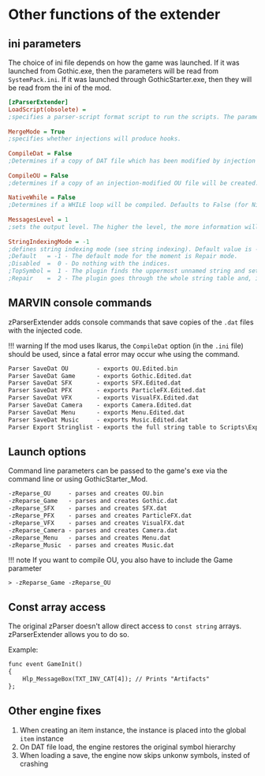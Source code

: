 # Other functions of the extender
## ini parameters
The choice of ini file depends on how the game was launched. If it was launched from Gothic.exe, then the parameters will be read from `SystemPack.ini`. If it was launched through GothicStarter.exe, then they will be read from the ini of the mod.
  
```ini
[zParserExtender]
LoadScript(obsolete) =
;specifies a parser-script format script to run the scripts. The parameter is currently invalid.
  
MergeMode = True
;specifies whether injections will produce hooks.
  
CompileDat = False
;Determines if a copy of DAT file which has been modified by injection will be created.
  
CompileOU = False
;determines if a copy of an injection-modified OU file will be created.
  
NativeWhile = False
;Determines if a WHILE loop will be compiled. Defaults to False (for Ninja compatibility).
  
MessagesLevel = 1
;sets the output level. The higher the level, the more information will be printed to the debug console.
  
StringIndexingMode = -1
;defines string indexing mode (see string indexing). Default value is -1.
;Default   = -1 - The default mode for the moment is Repair mode.
;Disabled  =  0 - Do nothing with the indices.
;TopSymbol =  1 - The plugin finds the uppermost unnamed string and sets a counter for it.
;Repair    =  2 - The plugin goes through the whole string table and, if the indexing order is broken, puts the correct names. The counter is set on the basis of the search.
```

## MARVIN console commands
zParserExtender adds console commands that save copies of the `.dat` files with the injected code.

!!! warning
    If the mod uses Ikarus, the `CompileDat` option (in the `.ini` file) should be used, since a fatal error may occur whe using the command.

```dae
Parser SaveDat OU        - exports OU.Edited.bin
Parser SaveDat Game      - exports Gothic.Edited.dat
Parser SaveDat SFX       - exports SFX.Edited.dat
Parser SaveDat PFX       - exports ParticleFX.Edited.dat
Parser SaveDat VFX       - exports VisualFX.Edited.dat
Parser SaveDat Camera    - exports Camera.Edited.dat
Parser SaveDat Menu      - exports Menu.Edited.dat
Parser SaveDat Music     - exports Music.Edited.dat
Parser Export Stringlist - exports the full string table to Scripts\Exports\StringList.d
```

## Launch options
Command line parameters can be passed to the game's exe via the command line or using GothicStarter_Mod.

```dae
-zReparse_OU     - parses and creates OU.bin
-zReparse_Game   - parses and creates Gothic.dat
-zReparse_SFX    - parses and creates SFX.dat
-zReparse_PFX    - parses and creates ParticleFX.dat
-zReparse_VFX    - parses and creates VisualFX.dat
-zReparse_Camera - parses and creates Camera.dat
-zReparse_Menu   - parses and creates Menu.dat
-zReparse_Music  - parses and creates Music.dat
```

!!! note
    If you want to compile OU, you also have to include the Game parameter

    > -zReparse_Game -zReparse_OU

## Const array access
The original zParser doesn't allow direct access to `const string` arrays. zParserExtender allows you to do so.

Example:
```dae
func event GameInit()
{
    Hlp_MessageBox(TXT_INV_CAT[4]); // Prints "Artifacts"
};
```

## Other engine fixes
1. When creating an item instance, the instance is placed into the global `item` instance
2. On DAT file load, the engine restores the original symbol hierarchy
3. When loading a save, the engine now skips unkonw symbols, insted of crashing
